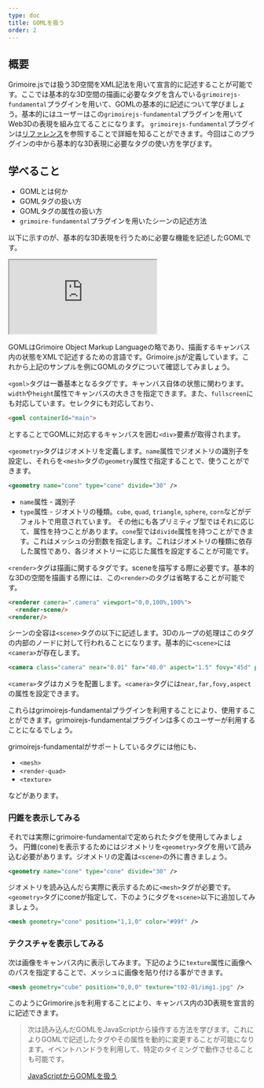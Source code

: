 ```yaml
---
type: doc
title: GOMLを扱う
order: 2
---
```


## 概要

Grimoire.jsでは扱う3D空間をXML記法を用いて宣言的に記述することが可能です。ここでは基本的な3D空間の描画に必要なタグを含んでいる`grimoirejs-fundamental`プラグインを用いて、GOMLの基本的に記述について学びましょう。基本的にはユーザーはこの`grimoirejs-fundamental`プラグインを用いてWeb3Dの表現を組み立てることになります。
`grimoirejs-fundamental`プラグインは[リファレンス](https://grimoire.gl/api/grimoirejs-fundamental.html)を参照することで詳細を知ることができます。今回はこのプラグインの中から基本的な3D表現に必要なタグの使い方を学びます。

## 学べること

* GOMLとは何か
* GOMLタグの扱い方
* GOMLタグの属性の扱い方
* `grimoire-fundamental`プラグインを用いたシーンの記述方法



以下に示すのが、基本的な3D表現を行うために必要な機能を記述したGOMLです。

<iframe class="editor" src="https://grimoiregl.github.io/grimoire.gl-example#t02-01"></iframe>

GOMLはGrimoire Object Markup Languageの略であり、描画するキャンバス内の状態をXMLで記述するための言語です。Grimoire.jsが定義しています。これから上記のサンプルを例にGOMLのタグについて確認してみましょう。

`<goml>`タグは一番基本となるタグです。キャンバス自体の状態に関わります。`width`や`height`属性でキャンバスの大きさを指定できます。また、`fullscreen`にも対応しています。セレクタにも対応しており、

```html
<goml containerId="main">
```

とすることでGOMLに対応するキャンバスを囲む`<div>`要素が取得されます。

`<geometry>`タグはジオメトリを定義します。`name`属性でジオメトリの識別子を設定し、それらを`<mesh>`タグの`geometry`属性で指定することで、使うことができます。

```xml
<geometry name="cone" type="cone" divide="30" />
```

* `name`属性 - 識別子
* `type`属性 - ジオメトリの種類。`cube`, `quad`, `triangle`, `sphere`, `corn`などがデフォルトで用意されています。
その他にも各プリミティブ型ではそれに応じて、属性を持つことがあります。`cone`型では`divide`属性を持つことができます。これはメッシュの分割数を指定します。これはジオメトリの種類に依存した属性であり、各ジオメトリーに応じた属性を設定することが可能です。

`<render>`タグは描画に関するタグです。sceneを描写する際に必要です。基本的な3Dの空間を描画する際には、この`<render>`のタグは省略することが可能です。

```html
<renderer camera=".camera" viewport="0,0,100%,100%">
  <render-scene/>
<renderer/>
```

シーンの全容は`<scene>`タグの以下に記述します。3Dのループの処理はこのタグの内部のノードに対して行われることになります。基本的に`<scene>`には`<camera>`が存在します。

```xml
<camera class="camera" near="0.01" far="40.0" aspect="1.5" fovy="45d" position="0,0,10" />
```

`<camera>`タグはカメラを配置します。`<camera>`タグには`near,far,fovy,aspect`の属性を設定できます。

これらはgrimoirejs-fundamentalプラグインを利用することにより、使用することができます。grimoirejs-fundamentalプラグインは多くのユーザーが利用することになるでしょう。

grimoirejs-fundamentalがサポートしているタグには他にも、

* `<mesh>`
* `<render-quad>`
* `<texture>`

などがあります。

### 円錐を表示してみる

それでは実際にgrimoire-fundamentalで定められたタグを使用してみましょう。
円錐(cone)を表示するためにはジオメトリを`<geometry>`タグを用いて読み込む必要があります。ジオメトリの定義は`<scene>`の外に書きましょう。

```xml
<geometry name="cone" type="cone" divide="30" />
```

ジオメトリを読み込んだら実際に表示するために`<mesh>`タグが必要です。`<geometry>`タグにconeが指定して、下のようにタグを`<scene>`以下に追加してみましょう。

```xml
<mesh geometry="cone" position="1,1,0" color="#99f" />
```

### テクスチャを表示してみる

次は画像をキャンバス内に表示してみます。下記のように`texture`属性に画像へのパスを指定することで、メッシュに画像を貼り付ける事ができます。

```xml
<mesh geometry="cube" position="0,0,0" texture="t02-01/img1.jpg" />
```

このようにGrimorire.jsを利用することにより、キャンバス内の3D表現を宣言的に記述できます。


> 次は読み込んだGOMLをJavaScriptから操作する方法を学びます。これによりGOMLで記述したタグやその属性を動的に変更することが可能になります。イベントハンドラを利用して、特定のタイミングで動作させることも可能です。
>
> [JavaScriptからGOMLを扱う](/tutorial/03-handle-goml-with-js.html)
